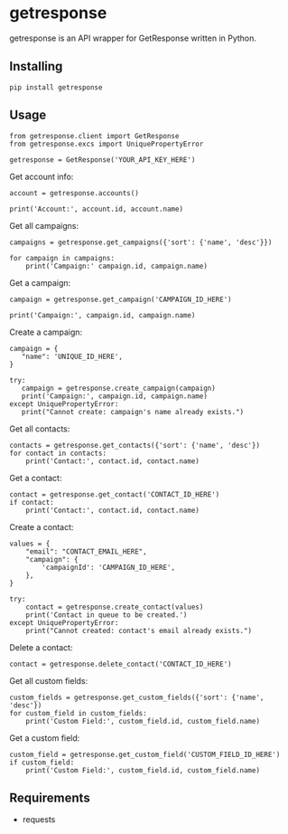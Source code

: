 # getresponse

getresponse is an API wrapper for GetResponse written in Python.

## Installing

```
pip install getresponse
```

## Usage

```
from getresponse.client import GetResponse
from getresponse.excs import UniquePropertyError

getresponse = GetResponse('YOUR_API_KEY_HERE')
```
Get account info:
```
account = getresponse.accounts()

print('Account:', account.id, account.name)
```
Get all campaigns:
```
campaigns = getresponse.get_campaigns({'sort': {'name', 'desc'}})

for campaign in campaigns:
    print('Campaign:' campaign.id, campaign.name)
```
Get a campaign:
```
campaign = getresponse.get_campaign('CAMPAIGN_ID_HERE')

print('Campaign:', campaign.id, campaign.name)
```
Create a campaign:
```
campaign = {
   "name": 'UNIQUE_ID_HERE',
}

try:
   campaign = getresponse.create_campaign(campaign)
   print('Campaign:', campaign.id, campaign.name)
except UniquePropertyError:
   print("Cannot create: campaign's name already exists.")
```
Get all contacts:
```
contacts = getresponse.get_contacts({'sort': {'name', 'desc'})
for contact in contacts:
    print('Contact:', contact.id, contact.name)
```
Get a contact:
```
contact = getresponse.get_contact('CONTACT_ID_HERE')
if contact:
    print('Contact:', contact.id, contact.name)
```
Create a contact:
```
values = {
    "email": "CONTACT_EMAIL_HERE",
    "campaign": {
        'campaignId': 'CAMPAIGN_ID_HERE',
    },
}

try:
    contact = getresponse.create_contact(values)
    print('Contact in queue to be created.')
except UniquePropertyError:
    print("Cannot created: contact's email already exists.")
```
Delete a contact:
```
contact = getresponse.delete_contact('CONTACT_ID_HERE')
```
Get all custom fields:
```
custom_fields = getresponse.get_custom_fields({'sort': {'name', 'desc'})
for custom_field in custom_fields:
    print('Custom Field:', custom_field.id, custom_field.name)
```
Get a custom field:
```
custom_field = getresponse.get_custom_field('CUSTOM_FIELD_ID_HERE')
if custom_field:
    print('Custom Field:', custom_field.id, custom_field.name)
```
## Requirements
- requests

